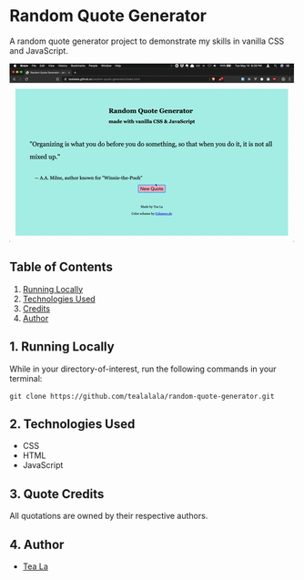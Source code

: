 # Random Quote Generator
A random quote generator project to demonstrate my skills in vanilla CSS and JavaScript.

![Random Quote Generator GIF](https://github.com/tealalala/random-quote-generator/blob/master/random-quote.gif)

## Table of Contents
1. [Running Locally](#1-running-locally)
2. [Technologies Used](#2-technologies-used)
3. [Credits](#3-quote-credits)
4. [Author](#4-author)

## 1. Running Locally
While in your directory-of-interest, run the following commands in your terminal:

```
git clone https://github.com/tealalala/random-quote-generator.git
```

## 2. Technologies Used
* CSS
* HTML
* JavaScript

## 3. Quote Credits
All quotations are owned by their respective authors.

## 4. Author
* [Tea La](https://teala.xyz/)
